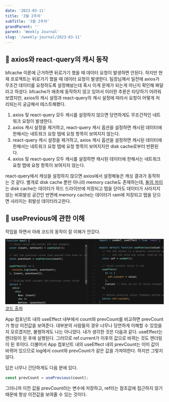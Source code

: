 ```yaml
---
date: '2023-03-11'
title: '3월 2주차'
subTitle: '3월 2주차'
grandParent: ''
parent: 'Weekly Journal'
slug: '/weekly-journal/2023-03-11'
---
```


## 📌 axios와 react-query의 캐시 동작

bfcache 이론에 근거하면 뒤로가기 했을 때 데이터 요청이 발생하면 안된다. 하지만 현재 프로젝트는 뒤로가기 했을 때 데이터 요청이 발생한다. 팀장님께서 일전에 axios가 무조건 데이터를 요청하도록 설정해놨는데 혹시 이게 문제가 되는게 아닌지 확인해 봐달라고 하셨다. bfcache가 애초에 동작하지 않고 있어서 이러한 추론은 타당하기 어려워보였지만, axios의 캐시 설정과 react-query의 캐시 설정에 따라서 요청이 어떻게 처리되는지 궁금해서 테스트해봤다.

1. axios 및 react-query 모두 캐시를 설정하지 않으면 당연하게도 무조건적인 네트워크 요청이 발생한다.
2. axios 캐시 설정을 제거하고, react-query 캐시 옵션을 설정하면 캐시된 데이터에 한해서는 네트워크 요청 탭에 요청 항목이 보여지지 않는다.
3. react-query 캐시 설정을 제거하고, axios 캐시 옵션을 설정하면 캐시된 데이터에 한해서는 네트워크 요청 탭에 요청 항목이 보여지지만 disk cache로부터 반환된다.
4. axios 및 react-query 모두 캐시를 설정하면 캐시된 데이터에 한해서는 네트워크 요청 탭에 요청 항목이 보여지지 않는다.

react-query에서 캐싱을 설정하지 않으면 axios에서 설정해놓은 캐싱 결과가 동작하는 것 같다. 별개로 disk cache 뿐만 아니라 memory cache도 존재하는데, [둘의 차이](https://stackoverflow.com/questions/44596937/chrome-memory-cache-vs-disk-cache)는 disk cache는 데이터가 하드 드라이브에 저장되고 탭을 닫아도 데이터가 사라지지 않는 비휘발성 공간인 반면에 memory cache는 데이터가 ram에 저장되고 탭을 닫으면 사라지는 휘발성 데이터라고한다.

## 📌 usePrevious에 관한 이해

작업을 하면서 아래 코드의 동작이 잘 이해가 안갔다.

![](./usePrevious.png)
[코드 출처](https://codesandbox.io/s/pwnl6v7z6m)

App 컴포넌트 내의 useEffect 내부에서 count와 prevCount를 비교하면 prevCount가 항상 이전값을 보여준다. 대부분의 사람들의 경우 너무나 당연하게 이해할 수 있었을지 모르겠지만, 불행하게도 나는 아니었다. 내가 생각한 것은 다음과 같다. useEffect는 렌더링이 된 후에 실행된다. 그러므로 ref.current가 이후의 값으로 바뀌는 것도 렌더링이 된 후이다. 더불어서 App 컴포넌트 내의 useEffect 내의 prevCount는 이미 값이 바뀌어 있으므로 log에서 count와 prevCount가 같은 값을 가져야한다. 하지만 그렇지 않다.

답은 너무나 간단하게도 다음 문에 있다.

```javascript
const prevCount = usePrevious(count);
```

그러니까 이전 값을 prevCount라는 변수에 저장하고, ref라는 참조값에 접근하지 않기 때문에 항상 이전값을 보여줄 수 있는 것이다.


